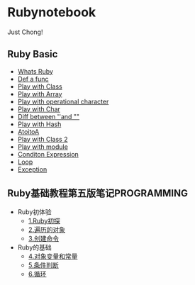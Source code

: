 # Rubynotebook

Just Chong!

## Ruby Basic

* [Whats Ruby](rubybasic/whats-ruby.md)
* [Def a func](rubybasic/def-a-func.md)
* [Play with Class](rubybasic/play-with-class.md)
* [Play with Array](rubybasic/play-with-array.md)
* [Play with operational character](rubybasic/play-with-operational-character.md)
* [Play with Char](rubybasic/play-with-char.md)
* [Diff between ''and ""](rubybasic/diff-between-and.md)
* [Play with Hash](rubybasic/play-with-hash.md)
* [AtoitoA](rubybasic/atoitoa.md)
* [Play with Class 2](rubybasic/play-with-class-2.md)
* [Play with module](rubybasic/play-with-module.md)
* [Conditon Expression](rubybasic/condition-expression.md)
* [Loop](rubybasic/loop.md)
* [Exception](rubybasic/exception.md)



## Ruby基础教程第五版笔记PROGRAMMING

* Ruby初体验
  * [1.Ruby初探](ruby-ji-chu-jiao-cheng-di-wu-ban-bi-ji-programming/1.ruby-chu-tan.md)
  * [2.遍历的对象](ruby-ji-chu-jiao-cheng-di-wu-ban-bi-ji-programming/2.-bian-li-de-dui-xiang.md)
  * [3.创建命令](ruby-ji-chu-jiao-cheng-di-wu-ban-bi-ji-programming/3.-chuang-jian-ming-ling.md)
* Ruby的基础
  * [4.对象变量和常量](ruby-ji-chu-jiao-cheng-di-wu-ban-bi-ji-programming/4.-dui-xiang-bian-liang-he-chang-liang.md)
  * [5.条件判断](ruby-ji-chu-jiao-cheng-di-wu-ban-bi-ji-programming/5.-tiao-jian-pan-duan.md)
  * [6.循环](ruby-ji-chu-jiao-cheng-di-wu-ban-bi-ji-programming/6.-xun-huan.md)




